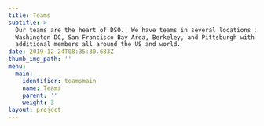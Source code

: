```yaml
---
title: Teams
subtitle: >-
  Our teams are the heart of DSO.  We have teams in several locations including
  Washington DC, San Francisco Bay Area, Berkeley, and Pittsburgh with
  additional members all around the US and world. 
date: 2019-12-24T08:35:30.683Z
thumb_img_path: ''
menu:
  main:
    identifier: teamsmain
    name: Teams
    parent: ''
    weight: 3
layout: project
---
```


